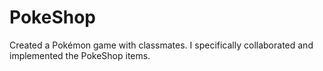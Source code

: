 # PokeShop
Created a Pokémon game with classmates. I specifically collaborated and implemented the PokeShop items.
